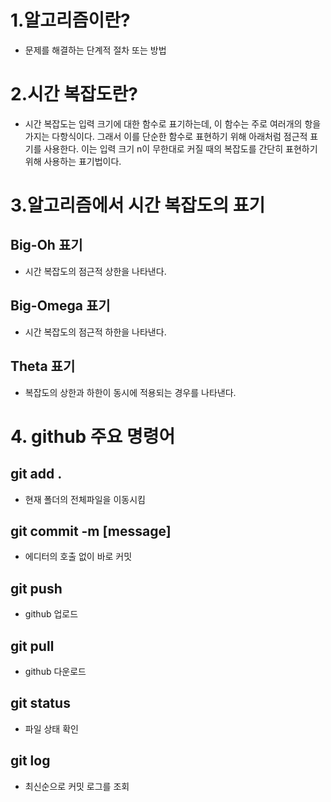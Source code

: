 # 1.알고리즘이란?
- 문제를 해결하는 단계적 절차 또는 방법  

# 2.시간 복잡도란?
- 시간 복잡도는 입력 크기에 대한 함수로 표기하는데, 이 함수는 주로 여러개의 항을 가지는 다항식이다. 그래서 이를 단순한 함수로 표현하기 위해 아래처럼 점근적 표기를 사용한다. 이는 입력 크기 n이 무한대로 커질 때의 복잡도를 간단히 표현하기 위해 사용하는 표기법이다.  

# 3.알고리즘에서 시간 복잡도의 표기
##  Big-Oh 표기
-    시간 복잡도의 점근적 상한을 나타낸다.  
##  Big-Omega 표기
-   시간 복잡도의 점근적 하한을 나타낸다.
##  Theta 표기
- 복잡도의 상한과 하한이 동시에 적용되는 경우를 나타낸다.
# 4. github 주요 명령어
##      git add .
- 현재 폴더의 전체파일을 이동시킴
##      git commit -m [message]
 - 에디터의 호출 없이 바로 커밋  
 ##     git push
 - github 업로드  
 ##     git pull
 - github 다운로드  
 ##     git status  
 - 파일 상태 확인  
 ##     git log
 - 최신순으로 커밋 로그를 조회
